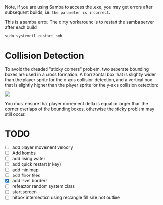 
Note, if you are using Samba to access the .exe, you may get errors after subsequent builds, i.e. `the parameter is incorrect`.

This is a samba error. The dirty workaround is to restart the samba server after each build

```
sudo systemctl restart smb
```

# Collision Detection

To avoid the dreaded "sticky corners" problem, two seperate bounding boxes are used in a cross formation. A horrizontal box that is slightly wider than the player sprite for the x-axis collision detection, and a vertical box that is slightly higher than the player sprite for the y-axis collision detection:

![](cross_bounding_box.svg)

You must ensure that player movement delta is equal or larger than the corner overlaps of the bounding boxes, otherwise the sticky problem may still occur.


# TODO

- [ ] add player movement velocity
- [ ] Add bombs
- [ ] add rising water
- [ ] add quick restart (r key)
- [ ] add minimap
- [ ] add floor tiles
- [x] add level borders
- [ ] refeactor random system class
- [ ] start screen
- [ ] hitbox intersection using rectangle fill size not outline
